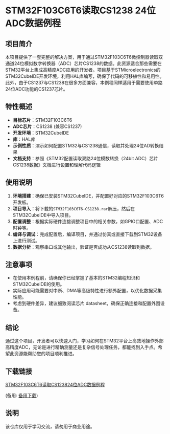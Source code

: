 # STM32F103C6T6读取CS1238 24位ADC数据例程

## 项目简介

本项目提供了一套完整的解决方案，用于通过STM32F103C6T6微控制器读取双通道24位模拟数字转换器（ADC）芯片CS1238的数据。此资源适合那些需要在STM32平台上集成高精度ADC应用的开发者。项目基于STMicroelectronics的STM32CubeIDE开发环境，利用HAL库编写，确保了代码的可移植性和易用性。此外，由于CS1237与CS1238在很多方面兼容，本例程同样适用于需要使用单路24位ADC功能的CS1237芯片。

## 特性概述

- **目标芯片**：STM32F103C6T6
- **ADC芯片**：CS1238 (兼容CS1237)
- **开发环境**：STM32CubeIDE
- **库**：HAL库
- **示例性质**：演示如何配置STM32与CS1238通信，读取并处理24位AD转换结果
- **文档支持**：参照《STM32配置读取双路24位模数转换（24bit ADC）芯片CS1238数据》文档进行设置和理解代码逻辑

## 使用说明

1. **环境搭建**：确保已安装STM32CubeIDE，并配置好对应的STM32F103C6T6开发板。
2. **项目导入**：将下载的`STM32F103C6T6-CS1238.rar`解压，然后在STM32CubeIDE中导入项目。
3. **配置调整**：根据实际硬件连接调整项目中的相关参数，如GPIO口配置、ADC时钟等。
4. **编译与调试**：完成配置后，编译项目，并通过仿真或直接下载到STM32设备上进行测试。
5. **数据分析**：观察串口或其他输出，验证是否成功从CS1238读取到数据。

## 注意事项

- 在使用本例程前，请确保你已经掌握了基本的STM32编程知识和STM32CubeIDE的使用。
- 实际应用可能需要对中断、DMA等高级特性进行额外配置，以优化数据采集性能。
- 考虑到硬件差异，建议细致阅读芯片 datasheet，确保正确连接和配置外围设备。

## 结论

通过这个项目，开发者可以快速入门，学习如何在STM32平台上高效地操作外部高精度ADC，无论是进行精确测量还是复杂信号处理任务，都能找到入手点。希望此资源能帮助您的项目顺利推进。

## 下载链接
[STM32F103C6T6读取CS123824位ADC数据例程](https://pan.quark.cn/s/e4a508ea7cce) 

(备用: [备用下载](https://pan.baidu.com/s/1Sc7eFdjx_Ua6W8BPynZEUw?pwd=1234))

## 说明

该仓库仅用于学习交流，请勿用于商业用途。
